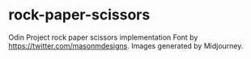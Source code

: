 # rock-paper-scissors
Odin Project rock paper scissors implementation
Font by https://twitter.com/masonmdesigns.
Images generated by Midjourney.